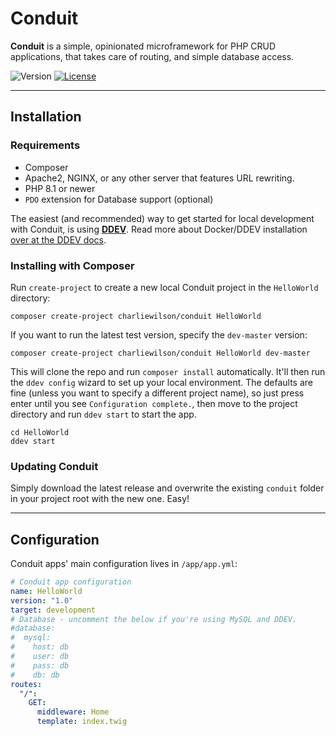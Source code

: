 # Conduit

**Conduit** is a simple, opinionated microframework for PHP CRUD applications, that takes care of routing, and
simple database access.

![Version](https://img.shields.io/github/v/tag/charliewilson/conduit?label=version) [![License](http://img.shields.io/:license-mit-blue.svg)](http://badges.mit-license.org)

---

## Installation

### Requirements

- Composer
- Apache2, NGINX, or any other server that features URL rewriting.
- PHP 8.1 or newer
- `PDO` extension for Database support (optional)

The easiest (and recommended) way to get started for local development with Conduit, is using
[**DDEV**](https://ddev.com/). Read more about Docker/DDEV installation
[over at the DDEV docs](https://ddev.readthedocs.io/en/stable/users/install/docker-installation/).

### Installing with Composer

Run `create-project` to create a new local Conduit project in the `HelloWorld` directory:
```shell
composer create-project charliewilson/conduit HelloWorld
```
If you want to run the latest test version, specify the `dev-master` version:

```shell
composer create-project charliewilson/conduit HelloWorld dev-master
```

This will clone the repo and run `composer install` automatically. It'll then run the `ddev config` wizard to set up
your local environment. The defaults are fine (unless you want to specify a different project name), so just press
enter until you see `Configuration complete.`, then move to the project directory and run `ddev start` to start the app.

```shell
cd HelloWorld
ddev start
```

### Updating Conduit

Simply download the latest release and overwrite the existing `conduit` folder in your project root with the new one.
Easy!

---

## Configuration

Conduit apps' main configuration lives in `/app/app.yml`:

```yaml
# Conduit app configuration
name: HelloWorld
version: "1.0"
target: development
# Database - uncomment the below if you're using MySQL and DDEV.
#database:
#  mysql:
#    host: db
#    user: db
#    pass: db
#    db: db
routes:
  "/":
    GET:
      middleware: Home
      template: index.twig
```
